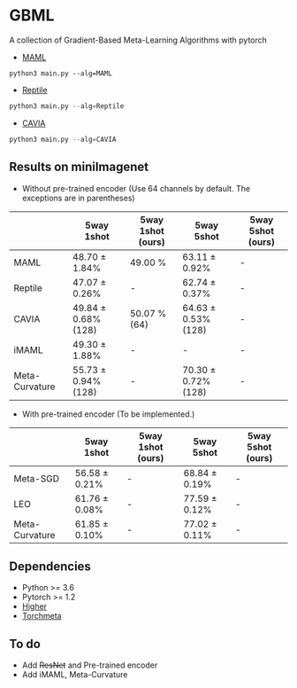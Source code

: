 # GBML
A collection of Gradient-Based Meta-Learning Algorithms with pytorch

* [MAML](http://proceedings.mlr.press/v70/finn17a/finn17a.pdf)

```pyt
python3 main.py --alg=MAML
```

* [Reptile](https://openai.com/blog/reptile/)

```python
python3 main.py --alg=Reptile
```

* [CAVIA](http://proceedings.mlr.press/v97/zintgraf19a)

```python
python3 main.py --alg=CAVIA
```



## Results on miniImagenet

* Without pre-trained encoder (Use 64 channels by default. The exceptions are in parentheses)

|                | 5way 1shot          | 5way 1shot (ours) | 5way 5shot          | 5way 5shot (ours) |
| -------------- | ------------------- | ----------------- | ------------------- | ----------------- |
| MAML           | 48.70 ± 1.84%       | 49.00 %           | 63.11 ± 0.92%       | -                 |
| Reptile        | 47.07 ± 0.26%       | -                 | 62.74 ± 0.37%       | -                 |
| CAVIA          | 49.84 ± 0.68% (128) | 50.07 % (64)      | 64.63 ± 0.53% (128) | -                 |
| iMAML          | 49.30 ± 1.88%       | -                 | -                   | -                 |
| Meta-Curvature | 55.73 ± 0.94% (128) | -                 | 70.30 ± 0.72% (128) | -                 |

* With pre-trained encoder (To be implemented.)

|                | 5way 1shot    | 5way 1shot (ours) | 5way 5shot    | 5way 5shot (ours) |
| -------------- | ------------- | ----------------- | ------------- | ----------------- |
| Meta-SGD       | 56.58 ± 0.21% | -                 | 68.84 ± 0.19% | -                 |
| LEO            | 61.76 ± 0.08% | -                 | 77.59 ± 0.12% | -                 |
| Meta-Curvature | 61.85 ± 0.10% | -                 | 77.02 ± 0.11% | -                 |

## Dependencies

* Python >= 3.6
* Pytorch >= 1.2
* [Higher](https://github.com/facebookresearch/higher) 
* [Torchmeta](https://github.com/tristandeleu/pytorch-meta) 



## To do

* Add ~~ResNet~~ and Pre-trained encoder
* Add iMAML, Meta-Curvature

